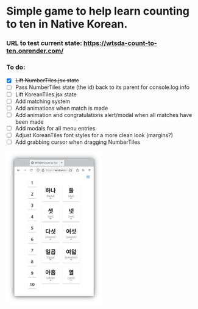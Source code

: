 # Simple game to help learn counting to ten in Native Korean.

### URL to test current state: https://wtsda-count-to-ten.onrender.com/

### To do:
- [x] ~~Lift NumberTiles.jsx state~~
- [ ] Pass NumberTiles state (the id) back to its parent for console.log info
- [ ] Lift KoreanTiles.jsx state
- [ ] Add matching system
- [ ] Add animations when match is made
- [ ] Add animation and congratulations alert/modal when all matches have been made
- [ ] Add modals for all menu entries
- [ ] Adjust KoreanTiles font styles for a more clean look (margins?)
- [ ] Add grabbing cursor when dragging NumberTiles

<img src="/public/alphaScreenshot1.png" width="250" />
